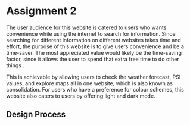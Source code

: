 # Assignment 2
The user audience for this website is catered to users who wants convenience while using the internet to search for information. Since searching for different information on different websites takes time and effort, the purpose of this website is to give users convenience and be a time-saver. The most appreciated value would likely be the time-saving factor, since it allows the user to spend that extra free time to do other things .

This is achievable by allowing users to check the weather forecast, PSI values, and explore maps all in one website, which is also known as consolidation. For users who have a preference for colour schemes, this website also caters to users by offering light and dark mode.

## Design Process
